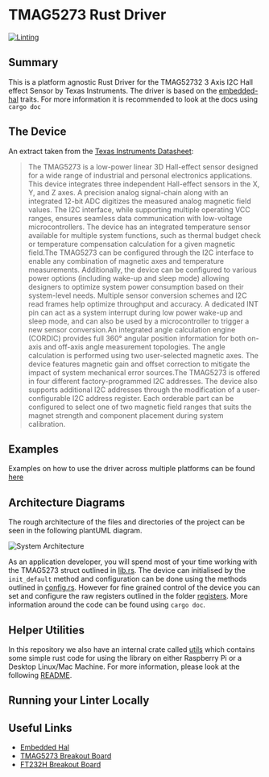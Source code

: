 # TMAG5273 Rust Driver

[![Linting](https://github.com/dysonltd/tmag5273/actions/workflows/Linting.yaml/badge.svg)](https://github.com/dysonltd/tmag5273/actions/workflows/Linting.yaml)

## Summary

This is a platform agnostic Rust Driver for the TMAG52732 3 Axis I2C
Hall effect Sensor by Texas Instruments. The driver is based on the
[embedded-hal](https://github.com/rust-embedded/embedded-hal) traits.
For more information it is recommended to look at the docs using `cargo doc`

## The Device

An extract taken from the [Texas Instruments Datasheet](./docs/tmag5273.pdf):
>The TMAG5273 is a low-power linear 3D Hall-effect
sensor designed for a wide range of industrial
and personal electronics applications. This device
integrates three independent Hall-effect sensors in
the X, Y, and Z axes. A precision analog signal-chain
along with an integrated 12-bit ADC digitizes
the measured analog magnetic field values. The
I2C interface, while supporting multiple operating
VCC ranges, ensures seamless data communication
with low-voltage microcontrollers. The device has an
integrated temperature sensor available for multiple
system functions, such as thermal budget check or
temperature compensation calculation for a given
magnetic field.The TMAG5273 can be configured through the I2C
interface to enable any combination of magnetic
axes and temperature measurements. Additionally,
the device can be configured to various power
options (including wake-up and sleep mode) allowing
designers to optimize system power consumption
based on their system-level needs. Multiple sensor
conversion schemes and I2C read frames help
optimize throughput and accuracy. A dedicated
INT pin can act as a system interrupt during
low power wake-up and sleep mode, and can also be used by a
microcontroller to trigger a new sensor conversion.An integrated
angle calculation engine (CORDIC)
provides full 360° angular position information for both
on-axis and off-axis angle measurement topologies.
The angle calculation is performed using two
user-selected magnetic axes. The device features
magnetic gain and offset correction to mitigate the
impact of system mechanical error sources.The TMAG5273 is
offered in four different factory-programmed I2C addresses.
The device also supports additional I2C addresses through the modification
of a user-configurable I2C address register. Each
orderable part can be configured to select one of two
magnetic field ranges that suits the magnet strength
and component placement during system calibration.

## Examples

Examples on how to use the driver across multiple platforms can be found [here](./examples/README.md)

## Architecture Diagrams

The rough architecture of the files and directories of the project can be seen in
the following plantUML diagram.

![System Architecture](./docs/architecture.png)

As an application developer, you will spend most of your time working with the
TMAG5273 struct outlined in [lib.rs](./src/lib.rs). The device can initialised
by the `init_default` method and configuration can be done using the methods
outlined in [config.rs](./src/config.rs). However for fine grained control
of the device you can set and configure the raw registers outlined in the
folder [registers](./src/registers/). More information around the code can
be found using `cargo doc`.

## Helper Utilities

In this repository we also have an internal crate called [utils](./utils/) which contains some simple rust code for using the library on either Raspberry Pi or a Desktop Linux/Mac Machine.
For more information, please look at the following [README](./utils/README.md).

## Running your Linter Locally

## Useful Links

- [Embedded Hal](https://docs.rs/embedded-hal/latest/embedded_hal/)
- [TMAG5273 Breakout Board](https://www.sparkfun.com/products/23880)
- [FT232H Breakout Board](https://www.adafruit.com/product/2264)
